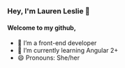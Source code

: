 ### Hey, I'm Lauren Leslie 👋

#### Welcome to my github,

- 🔭 I’m a front-end developer
- 🌱 I’m currently learning Angular 2+
- 😄 Pronouns: She/her
